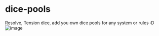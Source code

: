 # dice-pools
Resolve, Tension dice, add you own dice pools for any system or rules :D
![image](https://user-images.githubusercontent.com/28778881/225436013-634330b3-3c7b-4582-aee6-71083b36c3cb.png)
